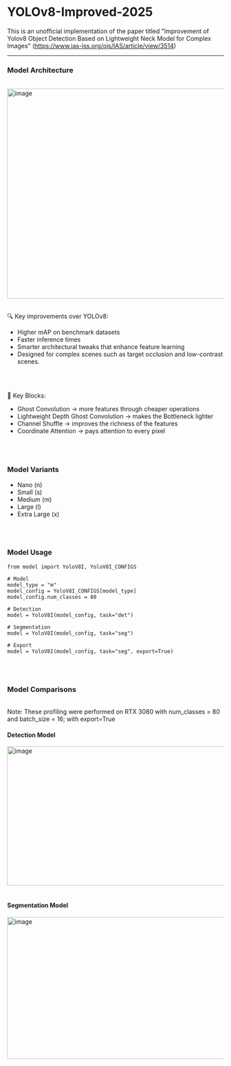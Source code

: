 # YOLOv8-Improved-2025
This is an unofficial implementation of the paper titled "Improvement of Yolov8 Object Detection Based on Lightweight Neck Model for Complex Images" (https://www.ias-iss.org/ojs/IAS/article/view/3514)

<hr/>

### Model Architecture
<br/>
<img width="883" height="487" alt="image" src="https://github.com/user-attachments/assets/f9997942-5e84-4724-a884-2742108da6ae" />

<br/>
<br/>

🔍 Key improvements over YOLOv8:
- Higher mAP on benchmark datasets
- Faster inference times
- Smarter architectural tweaks that enhance feature learning
- Designed for complex scenes such as target occlusion and low-contrast scenes.

<br/>
<br/>

🧱 Key Blocks:
- Ghost Convolution -> more features through cheaper operations
- Lightweight Depth Ghost Convolution -> makes the Bottleneck lighter
- Channel Shuffle -> improves the richness of the features
- Coordinate Attention -> pays attention to every pixel

<br/>
<br/>

### Model Variants
- Nano (n)
- Small (s)
- Medium (m)
- Large (l)
- Extra Large (x)

<br/>
<br/>

### Model Usage
```
from model import YoloV8I, YoloV8I_CONFIGS

# Model
model_type = "m"
model_config = YoloV8I_CONFIGS[model_type]
model_config.num_classes = 80

# Detection
model = YoloV8I(model_config, task="det")

# Segmentation
model = YoloV8I(model_config, task="seg")

# Export
model = YoloV8I(model_config, task="seg", export=True)
```

<br/>
<br/>

### Model Comparisons
<br/>
Note: These profiling were performed on RTX 3080 with num_classes = 80 and batch_size = 16; with export=True
<br/>

#### Detection Model
<img width="1449" height="323" alt="image" src="https://github.com/user-attachments/assets/a7f393bf-6e7a-4318-a953-a0480e738d4e" />


<br/>
<br/>

#### Segmentation Model
<img width="1457" height="329" alt="image" src="https://github.com/user-attachments/assets/f42ae626-b246-457f-b15e-796042e260ee" />

